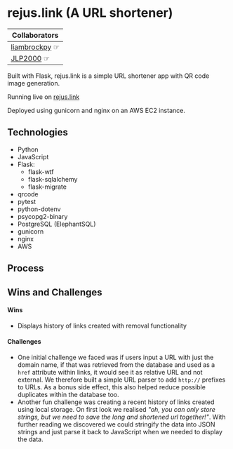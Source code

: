 # rejus.link (A URL shortener)

| Collaborators                                 |
| --------------------------------------------- |
| [liambrockpy](github.com/liambrockpy) &#9758; |
| [JLP2000](github.com/JLP2000) &#9758;         |

Built with Flask, rejus.link is a simple URL shortener app with QR code image generation.

Running live on [rejus.link](https://rejus.link)

Deployed using gunicorn and nginx on an AWS EC2 instance.

## Technologies

- Python
- JavaScript
- Flask:
  - flask-wtf
  - flask-sqlalchemy
  - flask-migrate
- qrcode
- pytest
- python-dotenv
- psycopg2-binary
- PostgreSQL (ElephantSQL)
- gunicorn
- nginx
- AWS

## Process

## Wins and Challenges

#### Wins

- Displays history of links created with removal functionality

#### Challenges

- One initial challenge we faced was if users input a URL with just the domain name, if that was retrieved from the database and used as a `href` attribute within links, it would see it as relative URL and not external. We therefore built a simple URL parser to add `http://` prefixes to URLs. As a bonus side effect, this also helped reduce possible duplicates within the database too.
- Another fun challenge was creating a recent history of links created using local storage. On first look we realised _"oh, you can only store strings, but we need to save the long and shortened url together!"_. With further reading we discovered we could stringify the data into JSON strings and just parse it back to JavaScript when we needed to display the data.

